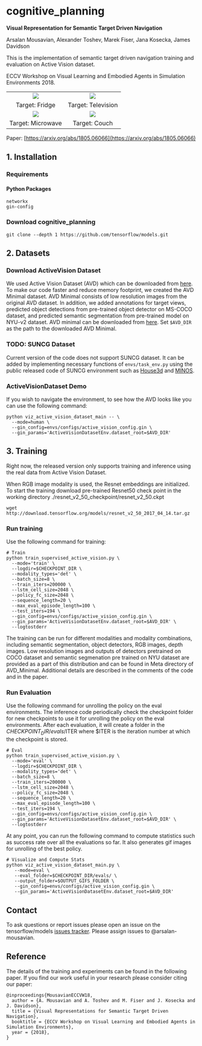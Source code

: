 # cognitive_planning

**Visual Representation for Semantic Target Driven Navigation**

Arsalan Mousavian, Alexander Toshev, Marek Fiser, Jana Kosecka, James Davidson

This is the implementation of semantic target driven navigation training and evaluation on 
Active Vision dataset. 

ECCV Workshop on Visual Learning and Embodied Agents in Simulation Environments
2018.

<div align="center">
  <table style="width:100%" border="0">
    <tr>
      <td align="center"><img src='https://cs.gmu.edu/~amousavi/gifs/smaller_fridge_2.gif'></td>
      <td align="center"><img src='https://cs.gmu.edu/~amousavi/gifs/smaller_tv_1.gif'></td>
    </tr>
    <tr>
      <td align="center">Target: Fridge</td>
      <td align="center">Target: Television</td>
    </tr>
    <tr>
      <td align="center"><img src='https://cs.gmu.edu/~amousavi/gifs/smaller_microwave_1.gif'></td>
      <td align="center"><img src='https://cs.gmu.edu/~amousavi/gifs/smaller_couch_1.gif'></td>
    </tr>
    <tr>
      <td align="center">Target: Microwave</td>
      <td align="center">Target: Couch</td>
    </tr>
  </table>
</div>



Paper: [https://arxiv.org/abs/1805.06066](https://arxiv.org/abs/1805.06066)


## 1. Installation

### Requirements

#### Python Packages

```shell
networkx
gin-config
```

### Download cognitive_planning

```shell
git clone --depth 1 https://github.com/tensorflow/models.git
```

## 2. Datasets

### Download ActiveVision Dataset 
We used Active Vision Dataset (AVD) which can be downloaded from [here](http://cs.unc.edu/~ammirato/active_vision_dataset_website/). To make our code faster and reduce memory footprint, we created the AVD Minimal dataset. AVD Minimal consists of low resolution images from the original AVD dataset. In addition, we added annotations for target views, predicted object detections from pre-trained object detector on MS-COCO dataset, and predicted semantic segmentation from pre-trained model on NYU-v2 dataset. AVD minimal can be downloaded from [here](https://storage.googleapis.com/active-vision-dataset/AVD_Minimal.zip). Set `$AVD_DIR` as the path to the downloaded AVD Minimal.

### TODO: SUNCG Dataset
Current version of the code does not support SUNCG dataset. It can be added by
implementing necessary functions of `envs/task_env.py` using the public
released code of SUNCG environment such as
[House3d](https://github.com/facebookresearch/House3D) and
[MINOS](https://github.com/minosworld/minos). 

### ActiveVisionDataset Demo


If you wish to navigate the environment, to see how the AVD looks like you can use the following command:
```shell
python viz_active_vision_dataset_main -- \
  --mode=human \
  --gin_config=envs/configs/active_vision_config.gin \
  --gin_params='ActiveVisionDatasetEnv.dataset_root=$AVD_DIR'
```

## 3. Training
Right now, the released version only supports training and inference using the real data from Active Vision Dataset.

When RGB image modality is used, the Resnet embeddings are initialized. To start the training download pre-trained Resnet50 check point in the working directory ./resnet_v2_50_checkpoint/resnet_v2_50.ckpt

```
wget http://download.tensorflow.org/models/resnet_v2_50_2017_04_14.tar.gz
```
### Run training
Use the following command for training:
```shell
# Train
python train_supervised_active_vision.py \
  --mode='train' \
  --logdir=$CHECKPOINT_DIR \
  --modality_types='det' \
  --batch_size=8 \
  --train_iters=200000 \
  --lstm_cell_size=2048 \
  --policy_fc_size=2048 \
  --sequence_length=20 \
  --max_eval_episode_length=100 \
  --test_iters=194 \
  --gin_config=envs/configs/active_vision_config.gin \
  --gin_params='ActiveVisionDatasetEnv.dataset_root=$AVD_DIR' \
  --logtostderr
```

The training can be run for different modalities and modality combinations, including semantic segmentation, object detectors, RGB images, depth images. Low resolution images and outputs of detectors pretrained on COCO dataset and semantic segmenation pre trained on NYU dataset are provided as a part of this distribution and can be found in Meta directory of AVD_Minimal. 
Additional details are described in the comments of the code and in the paper.

### Run Evaluation
Use the following command for unrolling the policy on the eval environments. The inference code periodically check the checkpoint folder for new checkpoints to use it for unrolling the policy on the eval environments. After each evaluation, it will create a folder in the $CHECKPOINT_DIR/evals/$ITER where $ITER is the iteration number at which the checkpoint is stored.
```shell
# Eval
python train_supervised_active_vision.py \
  --mode='eval' \
  --logdir=$CHECKPOINT_DIR \
  --modality_types='det' \
  --batch_size=8 \
  --train_iters=200000 \
  --lstm_cell_size=2048 \
  --policy_fc_size=2048 \
  --sequence_length=20 \
  --max_eval_episode_length=100 \
  --test_iters=194 \
  --gin_config=envs/configs/active_vision_config.gin \
  --gin_params='ActiveVisionDatasetEnv.dataset_root=$AVD_DIR' \
  --logtostderr
```
At any point, you can run the following command to compute statistics such as success rate over all the evaluations so far. It also generates gif images for unrolling of the best policy.
```shell
# Visualize and Compute Stats
python viz_active_vision_dataset_main.py \
   --mode=eval \ 
   --eval_folder=$CHECKPOINT_DIR/evals/ \
   --output_folder=$OUTPUT_GIFS_FOLDER \
   --gin_config=envs/configs/active_vision_config.gin \
   --gin_params='ActiveVisionDatasetEnv.dataset_root=$AVD_DIR'
```
## Contact

To ask questions or report issues please open an issue on the tensorflow/models
[issues tracker](https://github.com/tensorflow/models/issues).
Please assign issues to @arsalan-mousavian.

## Reference
The details of the training and experiments can be found in the following paper. If you find our work useful in your research please consider citing our paper:

```
@inproceedings{MousavianECCVW18,
  author = {A. Mousavian and A. Toshev and M. Fiser and J. Kosecka and J. Davidson},
  title = {Visual Representations for Semantic Target Driven Navigation},
  booktitle = {ECCV Workshop on Visual Learning and Embodied Agents in Simulation Environments},
  year = {2018},
}
```


